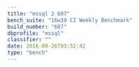 ```yaml
---
title: "mssql 2 607"
bench_suite: "16w39 CI Weekly Benchmark"
build_number: "607"
dbprofile: "mssql"
classifier: ""
date: 2016-09-26T03:52:42
type: "bench"
---
```

